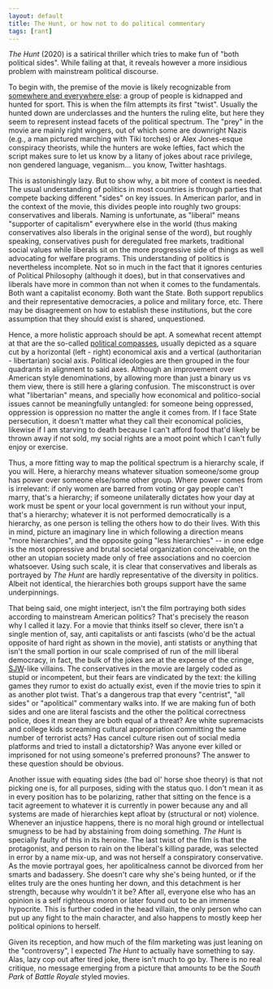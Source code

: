 ```yaml
---
layout: default
title: The Hunt, or how not to do political commentary
tags: [rant]
---
```


*The Hunt* (2020) is a satirical thriller which tries to make fun of "both political sides". While failing at that, it reveals however a more insidious problem with mainstream political discourse.

To begin with, the premise of the movie is likely recognizable from [somewhere and everywhere else](https://tvtropes.org/pmwiki/pmwiki.php/Main/HuntingTheMostDangerousGame): a group of people is kidnapped and hunted for sport. This is when the film attempts its first "twist". Usually the hunted down are underclasses and the hunters the ruling elite, but here they seem to represent instead facets of the political spectrum. The "prey" in the movie are mainly right wingers, out of which some are downright Nazis (e.g., a man pictured marching with Tiki torches) or Alex Jones-esque conspiracy theorists, while the hunters are woke lefties, fact which the script makes sure to let us know by a litany of jokes about race privilege, non gendered language, veganism... you know, Twitter hashtags.

This is astonishingly lazy. But to show why, a bit more of context is needed. The usual understanding of politics in most countries is through parties that compete backing different "sides" on key issues. In American parlor, and in the context of the movie, this divides people into roughly two groups: conservatives and liberals. Naming is unfortunate, as "liberal" means "supporter of capitalism" everywhere else in the world (thus making conservatives also liberals in the original sense of the word), but roughly speaking, conservatives push for deregulated free markets, traditional social values while liberals sit on the more progressive side of things as well advocating for welfare programs. This understanding of politics is nevertheless incomplete. Not so in much in the fact that it ignores centuries of Political Philosophy (although it does), but in that conservatives and liberals have more in common than not when it comes to the fundamentals. Both want a capitalist economy. Both want the State. Both support republics and their representative democracies, a police and military force, etc. There may be disagreement on how to establish these institutions, but the core assumption that they should exist is shared, unquestioned.

Hence, a more holistic approach should be apt. A somewhat recent attempt at that are the so-called [political compasses](https://www.politicalcompass.org/), usually depicted as a square cut by a horizontal (left - right) economical axis and a vertical (authoritarian - libertarian) social axis. Political ideologies are then grouped in the four quadrants in alignment to said axes. Although an improvement over American style denominations, by allowing more than just a binary us vs them view, there is still here a glaring confusion. The misconstruct is over what "libertarian" means, and specially how economical and politico-social issues cannot be meaningfully untangled: for someone being oppressed, oppression is oppression no matter the angle it comes from. If I face State persecution, it doesn't matter what they call their economical policies, likewise if I am starving to death because I can't afford food that'd likely be thrown away if not sold, my social rights are a moot point which I can't fully enjoy or exercise.

Thus, a more fitting way to map the political spectrum is a hierarchy scale, if you will. Here, a hierarchy means whatever situation someone/some group has power over someone else/some other group. Where power comes from is irrelevant: if only women are barred from voting or gay people can't marry, that's a hierarchy; if someone unilaterally dictates how your day at work must be spent or your local government is run without your input, that's a hierarchy; whatever it is not performed democratically is a hierarchy, as one person is telling the others how to do their lives. With this in mind, picture an imaginary line in which following a direction means "more hierarchies", and the opposite going "less hierarchies" -- in one edge is the most oppressive and brutal societal organization conceivable, on the other an utopian society made only of free associations and no coercion whatsoever. Using such scale, it is clear that conservatives and liberals as portrayed by *The Hunt* are hardly representative of the diversity in politics. Albeit not identical, the hierarchies both groups support have the same underpinnings.

That being said, one might interject, isn't the film portraying both sides according to mainstream American politics? That's precisely the reason why I called it lazy. For a movie that thinks itself so clever, there isn't a single mention of, say, anti capitalists or anti fascists (who'd be the actual opposite of hard right as shown in the movie), anti statists or anything that isn't the small portion in our scale comprised of run of the mill liberal democracy, in fact, the bulk of the jokes are at the expense of the cringe, [SJW](https://en.wikipedia.org/wiki/Social_justice_warrior)-like villains. The conservatives in the movie are largely coded as stupid or incompetent, but their fears are vindicated by the text: the killing games they rumor to exist do actually exist, even if the movie tries to spin it as another plot twist. That's a dangerous trap that every "centrist", "all sides" or "apolitical" commentary walks into. If we are making fun of both sides and one are literal fascists and the other the political correctness police, does it mean they are both equal of a threat? Are white supremacists and college kids screaming cultural appropriation committing the same number of terrorist acts? Has cancel culture risen out of social media platforms and tried to install a dictatorship? Was anyone ever killed or imprisoned for not using someone's preferred pronouns? The answer to these question should be obvious.

Another issue with equating sides (the bad ol' horse shoe theory) is that not picking one is, for all purposes, siding with the status quo. I don't mean it as in every position has to be polarizing, rather that sitting on the fence is a tacit agreement to whatever it is currently in power because any and all systems are made of hierarchies kept afloat by (structural or not) violence. Whenever an injustice happens, there is no moral high ground or intellectual smugness to be had by abstaining from doing something. *The Hunt* is specially faulty of this in its heroine. The last twist of the film is that the protagonist, and person to rain on the liberal's killing parade, was selected in error by a name mix-up, and was not herself a conspiratory conservative. As the movie portrayal goes, her apoliticalness cannot be divorced from her smarts and badassery. She doesn't care why she's being hunted, or if the elites truly are the ones hunting her down, and this detachment is her strength, because why wouldn't it be? After all, everyone else who has an opinion is a self righteous moron or later found out to be an immense hypocrite. This is further coded in the head villain, the only person who can put up any fight to the main character, and also happens to mostly keep her political opinions to herself.

Given its reception, and how much of the film marketing was just leaning on the "controversy", I expected *The Hunt* to actually have something to say. Alas, lazy cop out after tired joke, there isn't much to go by. There is no real critique, no message emerging from a picture that amounts to be the *South Park* of *Battle Royale* styled movies.
